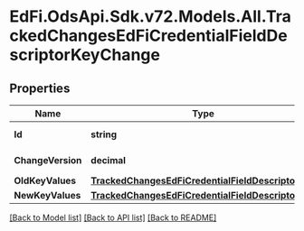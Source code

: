 # EdFi.OdsApi.Sdk.v72.Models.All.TrackedChangesEdFiCredentialFieldDescriptorKeyChange

## Properties

Name | Type | Description | Notes
------------ | ------------- | ------------- | -------------
**Id** | **string** | Resource identifier | [optional] 
**ChangeVersion** | **decimal** | Change version | [optional] 
**OldKeyValues** | [**TrackedChangesEdFiCredentialFieldDescriptorKey**](TrackedChangesEdFiCredentialFieldDescriptorKey.md) |  | [optional] 
**NewKeyValues** | [**TrackedChangesEdFiCredentialFieldDescriptorKey**](TrackedChangesEdFiCredentialFieldDescriptorKey.md) |  | [optional] 

[[Back to Model list]](../../README.md#documentation-for-models) [[Back to API list]](../../README.md#documentation-for-api-endpoints) [[Back to README]](../../README.md)

